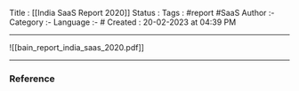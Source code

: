 Title :  [[India SaaS Report 2020]]
Status : 
Tags : #report #SaaS 
Author :-
Category :-
Language :- #
Created  : 20-02-2023 at 04:39  PM
___

![[bain_report_india_saas_2020.pdf]]




















---

### Reference 





